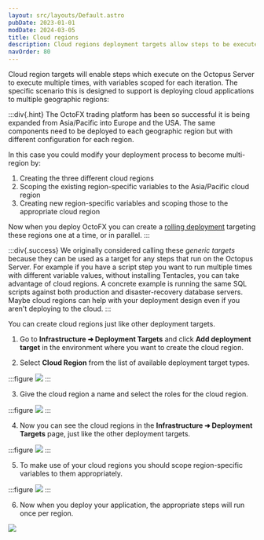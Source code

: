 ```yaml
---
layout: src/layouts/Default.astro
pubDate: 2023-01-01
modDate: 2024-03-05
title: Cloud regions
description: Cloud regions deployment targets allow steps to be executed multiple times to support deploying cloud applications in numerous geographic regions.
navOrder: 80
---
```


Cloud region targets will enable steps which execute on the Octopus Server to execute multiple times, with variables scoped for each iteration. The specific scenario this is designed to support is deploying cloud applications to multiple geographic regions:

:::div{.hint}
The OctoFX trading platform has been so successful it is being expanded from Asia/Pacific into Europe and the USA. The same components need to be deployed to each geographic region but with different configuration for each region.

In this case you could modify your deployment process to become multi-region by:

 1. Creating the three different cloud regions
 2. Scoping the existing region-specific variables to the Asia/Pacific cloud region
 3. Creating new region-specific variables and scoping those to the appropriate cloud region
 
Now when you deploy OctoFX you can create a [rolling deployment](/docs/deployments/patterns/rolling-deployments) targeting these regions one at a time, or in parallel.
:::

:::div{.success}
We originally considered calling these _generic targets_ because they can be used as a target for any steps that run on the Octopus Server. For example if you have a script step you want to run multiple times with different variable values, without installing Tentacles, you can take advantage of cloud regions. A concrete example is running the same SQL scripts against both production and disaster-recovery database servers. Maybe cloud regions can help with your deployment design even if you aren't deploying to the cloud.
:::

You can create cloud regions just like other deployment targets.

1. Go to **Infrastructure ➜ Deployment Targets** and click **Add deployment target** in the environment where you want to create the cloud region.

2. Select **Cloud Region** from the list of available deployment target types.

:::figure
![](/docs/infrastructure/deployment-targets/images/adding-new-cloud-region.png)
:::

3. Give the cloud region a name and select the roles for the cloud region.

:::figure
![](/docs/infrastructure/deployment-targets/images/adding-new-cloud-region-part2.png)
:::

4. Now you can see the cloud regions in the **Infrastructure ➜ Deployment Targets** page, just like the other deployment targets.

:::figure
![](/docs/infrastructure/deployment-targets/images/cloud-region-list.png)
:::

5. To make use of your cloud regions you should scope region-specific variables to them appropriately.

:::figure
![](/docs/infrastructure/deployment-targets/images/project-with-cloud-region-scoped-variables.png)
:::

6. Now when you deploy your application, the appropriate steps will run once per region.

![](/docs/infrastructure/deployment-targets/images/cloud-region-deployment-complete.png)
